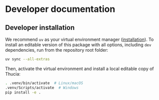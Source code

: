 # Developer documentation

## Developer installation

We recommend `uv` as your virtual environment manager ([installation](https://docs.astral.sh/uv/getting-started/installation/)). To install an editable version of this package with all options, including `dev` dependencies, run from the repository root folder:

```bash
uv sync --all-extras
```

Then, activate the virtual environment and install a local editable copy of Thucia:

```bash
. .venv/bin/activate  # Linux/macOS
.venv/Scripts/activate  # Windows
pip install -e .
```

